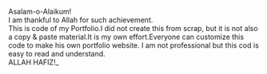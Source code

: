 Asalam-o-Alaikum!<br>
I am thankful to Allah for such achievement.<br>
This is code of my Portfolio.I did not create this from scrap, but it is not also a copy & paste material.It is my own effort.Everyone can customize this code to make his own portfolio website.
I am not professional but this cod is easy to read and understand. <br>
ALLAH HAFIZ!_  
